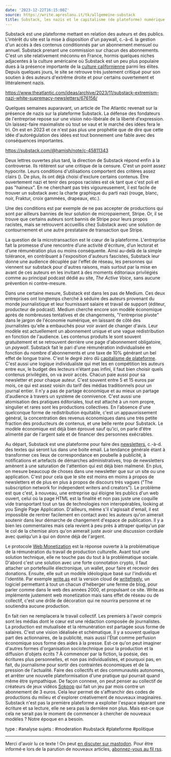 ```yaml
---
date: '2023-12-22T16:15:00Z'
source: https://write.apreslanu.it/tk/allgemeine-substack
title: Substack, les nazis et le capitalisme (de plateforme) numérique
---
```


Substack est une plateforme mettant en relation des auteurs et des publics. L'intérêt du site est la mise à disposition d'un paywall, c.-à-d. la gestion d'un accès à des contenus conditionnés par un abonnement mensuel ou annuel. Substack prenant une commission sur chacun des abonnements. C'est un site relativement méconnu en France, hormis quelques niches adjacentes à la culture américaine où Substack est un peu plus populaire dues à la présence importante de la [culture californienne] parmi les élites. Depuis quelques jours, le site se retrouve très justement critiqué pour son soutien à des auteurs d'extrême droite et pour certains ouvertement et littéralement nazis.

[culture californienne]: https://write.apreslanu.it/tk/tu-preferes-la-peste-accelerationniste-ou-le-cholera-longtermiste

<!--more-->

https://www.theatlantic.com/ideas/archive/2023/11/substack-extremism-nazi-white-supremacy-newsletters/676156/

Quelques semaines auparavant, un article de The Atlantic revenait sur la présence de nazis sur la plateforme Substack. La défense des fondateurs de l'entreprise repose sur une vision néo-libérale de la liberté d'expression. Un laissez-faire maximaliste où tout se vaut et le marché des idées fera le tri. On est en 2023 et ce n'est pas plus une prophétie que de dire que cette idée d'autorégulation des idées est tout bonnement une fable avec des conséquences importantes.

https://substack.com/@hamish/note/c-45811343

Deux lettres ouvertes plus tard, la direction de Substack répond enfin à la controverse. Ils réitèrent sur une critique de la censure. C'est un point assez hypocrite. Leurs conditions d'utilisations comportent des critères assez clairs (). De plus, ils ont déjà choisi d'exclure certains contenus. Être ouvertement nazi et tenir des propos racistes est ok tant que c'est poli et pas "haineux". En ne cherchant pas très vigoureusement, il est facile de trouver un substack avec la charte graphique du parti nazi (rouge, blanc, noir, Fraktur, croix gammées, drapeaux, etc.).

Une des conditions est par exemple de ne pas accepter de productions qui sont par ailleurs bannies de leur solution de micropaiement, Stripe. Or, il se trouve que certains auteurs sont bannis de Stripe pour leurs propos racistes, mais se retrouvent accueillis chez Substack avec une solution de contournement et une autre prestataire de transaction que Stripe.

La question de la microtransaction est le cœur de la plateforme. L'entreprise fait la promesse d'une rencontre d’une activité d'écriture, d’un lectorat et d’une rémunération plus ou moins conséquente. Ainsi au-delà de la simple tolérance, en contribuant à l'exposition d'auteurs fascistes, Substack leur donne une audience décuplée par l'effet de réseau, les personnes qui viennent sur substack pour d'autres raisons, mais surtout par la mise en avant de ces auteurs en les invitant à des moments éditoriaux privilégiés comme au principal podcast dédié au site, *The Active Voice*, sans aucune prévention ni contre-mesure.

Dans une certaine mesure, Substack est dans les pas de Medium. Ces deux entreprises ont longtemps cherché à séduire des auteurs provenant du monde journalistique et leur fournissant salaire et travail de support (éditeur, producteur de podcast). Medium cherche encore son modèle économique après de nombreuses tentatives et de changements, "l'entreprise pivote" dans le jargon de l'économie numérique, en laissant de côté des journalistes qu'elle a embauchés pour voir avant de changer d'avis. Leur modèle est actuellement un abonnement unique et une vague redistribution en fonction de l'audience. Les contenus produits le sont souvent gratuitement et se retrouvent derrière une page d'abonnement obligatoire, un *paywall*. Substack fait le pari d'une rémunération individualisée en fonction du nombre d'abonnements et une taxe de 10% générant un bel effet de longue traine. C'est le degré zéro dû [capitalisme de plateforme]. C'est aussi une logique individualiste qui met les en compétition les auteurs entre eux, le budget des lecteurs n'étant pas infini, il faut bien choisir quels contenus privilégiés, on va avoir accès. Chacun paie aussi pour sa newsletter et pour chaque auteur. C'est souvent entre 5 et 15 euros par mois, ce qui est assez voisin du tarif des médias traditionnels pour un journal entier. Il n'y a pas de partage économique et au mieux un partage d'audience à travers un système de connivence. C'est aussi une atomisation des pratiques éditoriales, tout est attaché à un nom propre, singulier et rares sont les productions collectives. En l'absence d'une quelconque forme de redistribution équitable, c'est un appauvrissement général, la concentration des revenus économiques dans une très petite fraction des producteurs de contenus, et une belle rente pour Substack. Le modèle économique est déjà bien éprouvé sauf qu'ici, on parle d'être alimenté par de l'argent sale et de financer des personnes exécrables.

Au départ, Substack est une plateforme pour faire des [newsletters], c.-à-d. des textes qui seront lus dans une boite email. La tendance générale étant à transformer ces lieux de correspondance en poubelle à publicité, à notifications et artefacts de démarches administratives, trop de newsletters amènent à une saturation de l'attention qui est déjà bien malmené. En plus, on mesure beaucoup de choses dans une newsletter que sur un site ou une application. C'est pour cela que le site est moins en moins à propos de newsletters et de plus en plus à propos de discours très vagues ("The subscription network for independent writers and creators"). Le problème est que c'est, à nouveau, une entreprise qui éloigne les publics d'un web ouvert, celui où la page HTML est la finalité et non pas juste une coquille vide transportant tout un tas de technologies non interopérables, looking at you Single Page Application. D'ailleurs, même s'il s'agissait d'email, il est impossible de rentrer facilement en contact avec les auteurs qu'on aimerait soutenir dans leur démarche de changement d'espace de publication. Il y a bien les commentaires mais cela revient à peu près à attraper quelqu'un par le col de la chemise alors qu'on aimerait juste avoir une discussion cordiale avec quelqu'un à qui on donne déjà de l'argent.

[newsletters]: https://robinrendle.com/essays/newsletters/

Le protocole [Web Monetization] est la réponse ouverte à la problématique de la rémunération du travail de production culturelle. Avant tout une solution technique, elle ne touche pas du tout à la problématique sociale. D'abord c'est une solution avec une forte connotation crypto, il faut attacher un portefeuille électronique, un wallet, pour faire et recevoir des donations. Ensuite, elle suit un modèle idéologique basé sur l'individu et l'identité. Par exemple [write.as] est la version cloud de [writefreely], un logiciel permettant à tout un chacun d'héberger une ferme de blog, pour parler comme dans le web des années 2000, et propulsant ce site. Write.as implémente justement web monetization mais sans effet de réseau ou de collectif, c'est une drôle de décoration qui ne nourrira personne et ne soutiendra aucune production.

[Web Monetization]: https://webmonetization.org/
[write.as]: https://write.as/
[writefreely]: https://writefreely.org/
[capitalisme de plateforme]: https://11d.im/highlights/srnicek-platformcapitalism/

En fait rien ne remplacera le travail collectif. Les premiers à l'avoir compris sont les médias dont le cœur est une rédaction composée de journalistes. La production est mutualisée et la rémunération est partagée sous forme de salaires. C'est une vision idéalisée et schématique. Il y a souvent quelque part des actionnaires, de la publicité, mais aussi l'État comme perfusion économique sous forme des aides à la presse. Est-ce qu'on peut imaginer d'autres formes d'organisation sociotechnique pour la production et la diffusion d'objets écrits ? À commencer par la fiction, la poésie, des écritures plus personnelles, et non pas individualistes, et pourquoi pas, en fait, du journalisme pour sortir des contraintes économiques et de la pression de l'actualité. Faire des collectifs et des communautés autonomes, et arrêter une nouvelle plateformisation d'une pratique qui pourrait quand même être sympathique. De façon connexe, on peut penser au collectif de créateurs de jeux vidéos [Sokpop] qui fait un jeu par mois contre un abonnement de 3 euros. Cela leur permet de s'affranchir des codes de productions du milieu et d'explorer créativement de nouveaux imaginaires. Substack n'est pas la première plateforme a exploiter l'espace séparant une écriture et sa lecture, elle ne sera pas la dernière non plus. Mais est-ce que cela ne serait pas le moment de commencer à chercher de nouveaux modèles ? Notre époque en a besoin.

[Sokpop]: https://sokpop.itch.io/

type : #analyse
sujets : #moderation #substack #plateforme #politique

---

Merci d'avoir lu ce texte ! On peut [en discuter sur mastodon](https://social.apreslanu.it/@tk). Pour être informé·e lors de la parution de nouveaux articles, [abonnez-vous au fil rss](https://write.apreslanu.it/tk/feed/).